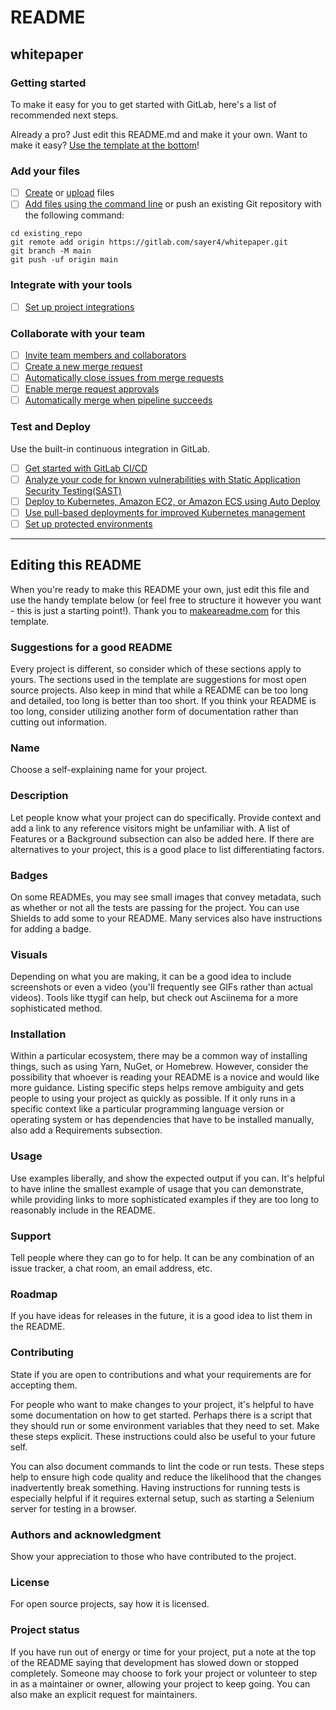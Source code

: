 # README

## whitepaper

### Getting started

To make it easy for you to get started with GitLab, here's a list of recommended next steps.

Already a pro? Just edit this README.md and make it your own. Want to make it easy? [Use the template at the bottom](<README (1).md#editing-this-readme>)!

### Add your files

* [ ] [Create](https://gitlab.com/-/experiment/new\_project\_readme\_content:e1e9731327f68686b1be0df972dd5329?https://docs.gitlab.com/ee/user/project/repository/web\_editor.html#create-a-file) or [upload](https://gitlab.com/-/experiment/new\_project\_readme\_content:e1e9731327f68686b1be0df972dd5329?https://docs.gitlab.com/ee/user/project/repository/web\_editor.html#upload-a-file) files
* [ ] [Add files using the command line](https://gitlab.com/-/experiment/new\_project\_readme\_content:e1e9731327f68686b1be0df972dd5329?https://docs.gitlab.com/ee/gitlab-basics/add-file.html#add-a-file-using-the-command-line) or push an existing Git repository with the following command:

```
cd existing_repo
git remote add origin https://gitlab.com/sayer4/whitepaper.git
git branch -M main
git push -uf origin main
```

### Integrate with your tools

* [ ] [Set up project integrations](https://gitlab.com/-/experiment/new\_project\_readme\_content:e1e9731327f68686b1be0df972dd5329?https://gitlab.com/sayer4/whitepaper/-/settings/integrations)

### Collaborate with your team

* [ ] [Invite team members and collaborators](https://gitlab.com/-/experiment/new\_project\_readme\_content:e1e9731327f68686b1be0df972dd5329?https://docs.gitlab.com/ee/user/project/members/)
* [ ] [Create a new merge request](https://gitlab.com/-/experiment/new\_project\_readme\_content:e1e9731327f68686b1be0df972dd5329?https://docs.gitlab.com/ee/user/project/merge\_requests/creating\_merge\_requests.html)
* [ ] [Automatically close issues from merge requests](https://gitlab.com/-/experiment/new\_project\_readme\_content:e1e9731327f68686b1be0df972dd5329?https://docs.gitlab.com/ee/user/project/issues/managing\_issues.html#closing-issues-automatically)
* [ ] [Enable merge request approvals](https://gitlab.com/-/experiment/new\_project\_readme\_content:e1e9731327f68686b1be0df972dd5329?https://docs.gitlab.com/ee/user/project/merge\_requests/approvals/)
* [ ] [Automatically merge when pipeline succeeds](https://gitlab.com/-/experiment/new\_project\_readme\_content:e1e9731327f68686b1be0df972dd5329?https://docs.gitlab.com/ee/user/project/merge\_requests/merge\_when\_pipeline\_succeeds.html)

### Test and Deploy

Use the built-in continuous integration in GitLab.

* [ ] [Get started with GitLab CI/CD](https://gitlab.com/-/experiment/new\_project\_readme\_content:e1e9731327f68686b1be0df972dd5329?https://docs.gitlab.com/ee/ci/quick\_start/index.html)
* [ ] [Analyze your code for known vulnerabilities with Static Application Security Testing(SAST)](https://gitlab.com/-/experiment/new\_project\_readme\_content:e1e9731327f68686b1be0df972dd5329?https://docs.gitlab.com/ee/user/application\_security/sast/)
* [ ] [Deploy to Kubernetes, Amazon EC2, or Amazon ECS using Auto Deploy](https://gitlab.com/-/experiment/new\_project\_readme\_content:e1e9731327f68686b1be0df972dd5329?https://docs.gitlab.com/ee/topics/autodevops/requirements.html)
* [ ] [Use pull-based deployments for improved Kubernetes management](https://gitlab.com/-/experiment/new\_project\_readme\_content:e1e9731327f68686b1be0df972dd5329?https://docs.gitlab.com/ee/user/clusters/agent/)
* [ ] [Set up protected environments](https://gitlab.com/-/experiment/new\_project\_readme\_content:e1e9731327f68686b1be0df972dd5329?https://docs.gitlab.com/ee/ci/environments/protected\_environments.html)

***

## Editing this README

When you're ready to make this README your own, just edit this file and use the handy template below (or feel free to structure it however you want - this is just a starting point!). Thank you to [makeareadme.com](https://gitlab.com/-/experiment/new\_project\_readme\_content:e1e9731327f68686b1be0df972dd5329?https://www.makeareadme.com/) for this template.

### Suggestions for a good README

Every project is different, so consider which of these sections apply to yours. The sections used in the template are suggestions for most open source projects. Also keep in mind that while a README can be too long and detailed, too long is better than too short. If you think your README is too long, consider utilizing another form of documentation rather than cutting out information.

### Name

Choose a self-explaining name for your project.

### Description

Let people know what your project can do specifically. Provide context and add a link to any reference visitors might be unfamiliar with. A list of Features or a Background subsection can also be added here. If there are alternatives to your project, this is a good place to list differentiating factors.

### Badges

On some READMEs, you may see small images that convey metadata, such as whether or not all the tests are passing for the project. You can use Shields to add some to your README. Many services also have instructions for adding a badge.

### Visuals

Depending on what you are making, it can be a good idea to include screenshots or even a video (you'll frequently see GIFs rather than actual videos). Tools like ttygif can help, but check out Asciinema for a more sophisticated method.

### Installation

Within a particular ecosystem, there may be a common way of installing things, such as using Yarn, NuGet, or Homebrew. However, consider the possibility that whoever is reading your README is a novice and would like more guidance. Listing specific steps helps remove ambiguity and gets people to using your project as quickly as possible. If it only runs in a specific context like a particular programming language version or operating system or has dependencies that have to be installed manually, also add a Requirements subsection.

### Usage

Use examples liberally, and show the expected output if you can. It's helpful to have inline the smallest example of usage that you can demonstrate, while providing links to more sophisticated examples if they are too long to reasonably include in the README.

### Support

Tell people where they can go to for help. It can be any combination of an issue tracker, a chat room, an email address, etc.

### Roadmap

If you have ideas for releases in the future, it is a good idea to list them in the README.

### Contributing

State if you are open to contributions and what your requirements are for accepting them.

For people who want to make changes to your project, it's helpful to have some documentation on how to get started. Perhaps there is a script that they should run or some environment variables that they need to set. Make these steps explicit. These instructions could also be useful to your future self.

You can also document commands to lint the code or run tests. These steps help to ensure high code quality and reduce the likelihood that the changes inadvertently break something. Having instructions for running tests is especially helpful if it requires external setup, such as starting a Selenium server for testing in a browser.

### Authors and acknowledgment

Show your appreciation to those who have contributed to the project.

### License

For open source projects, say how it is licensed.

### Project status

If you have run out of energy or time for your project, put a note at the top of the README saying that development has slowed down or stopped completely. Someone may choose to fork your project or volunteer to step in as a maintainer or owner, allowing your project to keep going. You can also make an explicit request for maintainers.
